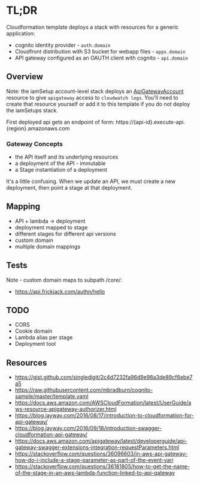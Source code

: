 # TL;DR

Cloudformation template deploys a stack with resources for
a generic application:

* cognito identity provider - `auth.domain`
* Cloudfront distribution with S3 bucket for webapp files - `apps.domain`
* API gateway configured as an OAUTH client with cognito - `api.domain`

## Overview

Note: the iamSetup account-level stack deploys an [ApiGatewayAccount](https://docs.aws.amazon.com/AWSCloudFormation/latest/UserGuide/aws-resource-apigateway-account.html) resource to give `apigateway` access to `cloudwatch logs`.  You'll need to create that resource yourself or add it to this template if you do not deploy the iamSetups stack.

 First deployed api gets an endpoint of form: https://{api-id}.execute-api.{region}.amazonaws.com

 ### Gateway Concepts

 * the API itself and its underlying resources
 * a deployment of the API - immutable
 * a Stage instantiation of a deployment

 It's a little confusing.  When we update an API, we must 
 create a new deployment, then point a stage at that deployment.


## Mapping

* API + lambda -> deployment
* deployment mapped to stage
* different stages for different api versions
* custom domain
* multiple domain mappings 

## Tests

Note - custom domain maps to subpath /core/:

* https://api.frickjack.com/authn/hello


## TODO

* CORS
* Cookie domain
* Lambda alias per stage
* Deployment tool

## Resources

* https://gist.github.com/singledigit/2c4d7232fa96d9e98a3de89cf6ebe7a5
* https://raw.githubusercontent.com/mbradburn/cognito-sample/master/template.yaml
* https://docs.aws.amazon.com/AWSCloudFormation/latest/UserGuide/aws-resource-apigateway-authorizer.html
* https://blog.jayway.com/2016/08/17/introduction-to-cloudformation-for-api-gateway/
* https://blog.jayway.com/2016/09/18/introduction-swagger-cloudformation-api-gateway/
* https://docs.aws.amazon.com/apigateway/latest/developerguide/api-gateway-swagger-extensions-integration-requestParameters.html
* https://stackoverflow.com/questions/36096603/in-aws-api-gateway-how-do-i-include-a-stage-parameter-as-part-of-the-event-vari
* https://stackoverflow.com/questions/36181805/how-to-get-the-name-of-the-stage-in-an-aws-lambda-function-linked-to-api-gateway